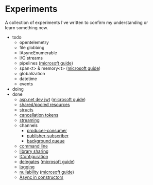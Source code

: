 # Experiments

A collection of experiments I've written to confirm my understanding or learn something new.

- todo
  - opentelemetry
  - file globbing
  - IAsyncEnumerable
  - I/O streams
  - pipelines ([microsoft guide](https://learn.microsoft.com/en-us/dotnet/standard/io/pipelines))
  - span\<t\> & memory\<t\> ([microsoft guide](https://learn.microsoft.com/en-us/dotnet/standard/memory-and-spans/memory-t-usage-guidelines))
  - globalization
  - datetime
  - events
- doing
- done
  - [asp.net dev jwt](./DevelopmentJwt/) ([microsoft guide](https://learn.microsoft.com/en-us/aspnet/core/security/authentication/jwt-authn?view=aspnetcore-7.0&tabs=windows))
  - [shared/pooled resources](./PooledResources/)
  - [structs](./StringsInStructs/)
  - [cancellation tokens](./CancelIt/)
  - [streaming](./Streaming/)
  - channels
    - [producer-consumer](./ProducerConsumerChannels/)
    - [publisher-subscriber](./PubSub/)
    - [background queue](./BackgroundQueue/)
  - [command line](./CommandLiner/)
  - [library sharing](./LibrarySharing/)
  - [IConfiguration](./Config/)
  - [delegates](./Delegates/) ([microsoft guide](https://learn.microsoft.com/en-US/dotnet/csharp/programming-guide/delegates/))
  - [logging](./Logging/)
  - [nullability](./Nullability/) ([microsoft guide](https://learn.microsoft.com/en-us/dotnet/csharp/nullable-references))
  - [Async in constructors](./AsyncConstructor/)
